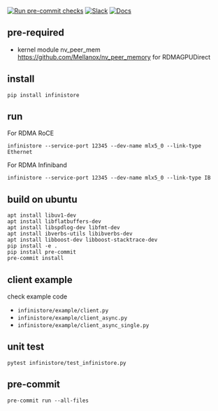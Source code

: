 [![Run pre-commit checks](https://github.com/bd-iaas-us/infiniStore/actions/workflows/pre-commit.yml/badge.svg)](https://github.com/bd-iaas-us/infiniStore/actions/workflows/pre-commit.yml)
[![Slack](https://img.shields.io/badge/Slack-Join%20Us-blue?logo=slack)](https://vllm-dev.slack.com/archives/C07VCUQLE1F)
[![Docs](https://img.shields.io/badge/docs-available-brightgreen)](https://bd-iaas-us.github.io/InfiniStore/)


## pre-required

* kernel module nv_peer_mem https://github.com/Mellanox/nv_peer_memory for RDMAGPUDirect

## install

```
pip install infinistore
```

## run

For RDMA RoCE

```
infinistore --service-port 12345 --dev-name mlx5_0 --link-type Ethernet
```

For RDMA Infiniband

```
infinistore --service-port 12345 --dev-name mlx5_0 --link-type IB
```

## build on ubuntu

```
apt install libuv1-dev
apt install libflatbuffers-dev
apt install libspdlog-dev libfmt-dev
apt install ibverbs-utils libibverbs-dev
apt install libboost-dev libboost-stacktrace-dev
pip install -e .
pip install pre-commit
pre-commit install
```
## client example

check example code

* ```infinistore/example/client.py```
* ```infinistore/example/client_async.py```
* ```infinistore/example/client_async_single.py```


## unit test

```
pytest infinistore/test_infinistore.py
```

## pre-commit

```
pre-commit run --all-files
```
